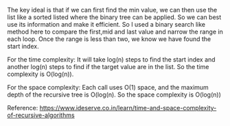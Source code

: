 The key ideal is that if we can first find the min value, we can then use the list like a sorted listed where the binary tree can be applied. So we can best use its information and make it efficient.
So I used a binary search like method here to compare the first,mid and last value and narrow the range in each loop. Once the range is less than two, we know we have found the start index.
 
For the time complexity:
It will take log(n) steps to find the start index and another log(n) steps to find if the target value are in the list. 
So the time complexity is O(log(n)).

For the space complexity:
Each call uses O(1) space, and the maximum depth of the recursive tree is O(log(n).
So the space complexity is O(log(n))  

Reference:
https://www.ideserve.co.in/learn/time-and-space-complexity-of-recursive-algorithms